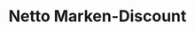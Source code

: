 ---
title: "Netto Marken-Discount"
url: /duisburg/netto-marken-discount-gartstraeucherstrasse/
shop: Supermarkt
---